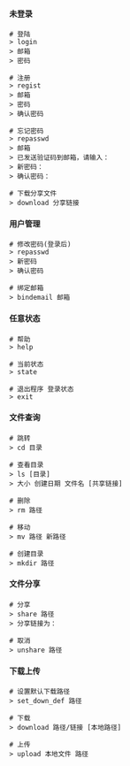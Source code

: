 #### 未登录

```shell
# 登陆
> login
> 邮箱
> 密码

# 注册
> regist
> 邮箱
> 密码
> 确认密码

# 忘记密码
> repasswd
> 邮箱
> 已发送验证码到邮箱，请输入：
> 新密码：
> 确认密码：

# 下载分享文件
> download 分享链接
```

#### 用户管理

```shell
# 修改密码(登录后)
> repasswd
> 新密码
> 确认密码

# 绑定邮箱
> bindemail 邮箱
```

#### 任意状态

```shell
# 帮助
> help

# 当前状态
> state

# 退出程序 登录状态
> exit
```

#### 文件查询

```shell
# 跳转
> cd 目录

# 查看目录
> ls [目录]
> 大小 创建日期 文件名 [共享链接]

# 删除
> rm 路径

# 移动
> mv 路径 新路径

# 创建目录
> mkdir 路径
```

#### 文件分享

```shell
# 分享
> share 路径
> 分享链接为：

# 取消
> unshare 路径
```

#### 下载上传

```shell
# 设置默认下载路径
> set_down_def 路径

# 下载
> download 路径/链接 [本地路径]

# 上传
> upload 本地文件 路径
```
